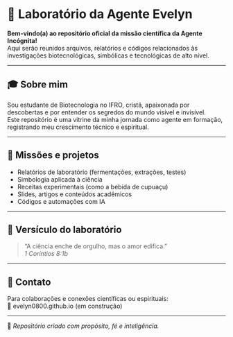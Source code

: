 # 🧪 Laboratório da Agente Evelyn

**Bem-vindo(a) ao repositório oficial da missão científica da Agente Incógnita!**  
Aqui serão reunidos arquivos, relatórios e códigos relacionados às investigações biotecnológicas, simbólicas e tecnológicas de alto nível.

---

## 🎓 Sobre mim

Sou estudante de Biotecnologia no IFRO, cristã, apaixonada por descobertas e por entender os segredos do mundo visível e invisível.  
Este repositório é uma vitrine da minha jornada como agente em formação, registrando meu crescimento técnico e espiritual.

---

## 🧬 Missões e projetos

- Relatórios de laboratório (fermentações, extrações, testes)
- Simbologia aplicada à ciência
- Receitas experimentais (como a bebida de cupuaçu)
- Slides, artigos e conteúdos acadêmicos
- Códigos e automações com IA

---

## 📜 Versículo do laboratório

> “A ciência enche de orgulho, mas o amor edifica.”  
> _1 Coríntios 8:1b_

---

## 🤝 Contato

Para colaborações e conexões científicas ou espirituais:  
📧 evelyn0800.github.io (em construção)

---

📌 *Repositório criado com propósito, fé e inteligência.*
